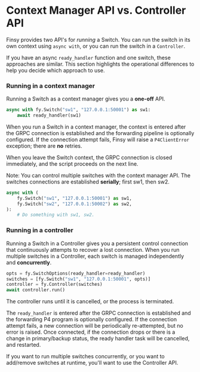 # Context Manager API vs. Controller API

Finsy provides two API's for *running* a Switch. You can run the switch in its 
own context using `async with`, or you can run the switch in a `Controller`.

If you have an async `ready_handler` function and one switch, these approaches
are similar. This section highlights the operational differences to help you
decide which approach to use.

### Running in a context manager

Running a Switch as a context manager gives you a **one-off** API.

```python
async with fy.Switch("sw1", "127.0.0.1:50001") as sw1:
    await ready_handler(sw1)
```

When you run a Switch in a context manager, the context is entered after
the GRPC connection is established and the forwarding pipeline is 
optionally configured. If the connection attempt fails, Finsy will raise a 
`P4ClientError` exception; there are **no** retries.

When you leave the Switch context, the GRPC connection is closed immediately,
and the script proceeds on the next line.

Note: You can control multiple switches with the context manager API. The 
switches connections are established **serially**; first sw1, then sw2.

```python
async with (
    fy.Switch("sw1", "127.0.0.1:50001") as sw1,
    fy.Switch("sw2", "127.0.0.1:50002") as sw2,
):
    # Do something with sw1, sw2.
```

### Running in a controller

Running a Switch in a Controller gives you a persistent control 
connection that continuously attempts to recover a lost connection.
When you run multiple switches in a Controller, each switch is managed
independently and **concurrently**.

```python
opts = fy.SwitchOptions(ready_handler=ready_handler)
switches = [fy.Switch("sw1", "127.0.0.1:50001", opts)]
controller = fy.Controller(switches)
await controller.run()
```

The controller runs until it is cancelled, or the process is terminated.

The `ready_handler` is entered after the GRPC connection is established and the
forwarding P4 program is optionally configured. If the connection attempt fails,
a new connection will be periodically re-attempted, but no error is raised. Once
connected, if the connection drops or there is a change in
primary/backup status, the ready handler task will be cancelled, and restarted.

If you want to run multiple switches concurrently, or you want to add/remove
switches at runtime, you'll want to use the Controller API.
